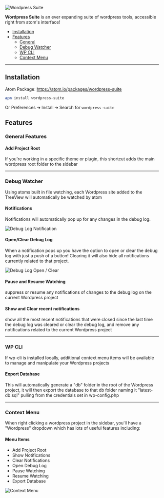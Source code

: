 ![Wordpress Suite](https://raw.githubusercontent.com/peterjohnhunt/wordpress-suite/master/assets/logo.png "Wordpress Suite")

**Wordpress Suite** is an ever expanding suite of wordpress tools, accessible right from atom's interface!

* [Installation](#installation)
* [Features](#features)
    * [General](#general-features)
    * [Debug Watcher](#debug-watcher)
    * [WP CLI](#wp-cli)
    * [Context Menu](#context-menu)

---

## Installation

Atom Package: https://atom.io/packages/wordpress-suite

```bash
apm install wordpress-suite
```
Or Preferences ➔ Install ➔ Search for `wordpress-suite`

## Features

### General Features

#### Add Project Root
If you're working in a specific theme or plugin, this shortcut adds the main wordpress root folder to the sidebar

---

### Debug Watcher
Using atoms built in file watching, each Wordpress site added to the TreeView will automatically be watched by atom

#### Notifications
Notifications will automatically pop up for any changes in the debug log.

![Debug Log Notification](https://raw.githubusercontent.com/peterjohnhunt/wordpress-suite/master/assets/notification.gif "Debug Log Notification")

#### Open/Clear Debug Log
When a notification pops up you have the option to open or clear the debug log with just a push of a button! Clearing it will also hide all notifications currently related to that project.

![Debug Log Open / Clear](https://raw.githubusercontent.com/peterjohnhunt/wordpress-suite/master/assets/open_clear.gif "Debug Log Open / Clear")

#### Pause and Resume Watching
suppress or resume any notifications of changes to the debug log on the current Wordpress project

#### Show and Clear recent notifications
show all the most recent notifications that were closed since the last time the debug log was cleared or clear the debug log, and remove any notifications related to the current Wordpress project

---

### WP CLI
If wp-cli is installed locally, additional context menu items will be available to manage and manipulate your Wordpress projects

#### Export Database
This will automatically generate a "db" folder in the root of the Wordpress project, it will then export the database to that db folder naming it "latest-db.sql" pulling from the credentials set in wp-config.php

---

### Context Menu
When right clicking a wordpress project in the sidebar, you'll have a "Wordpress" dropdown which has lots of useful features including:

#### Menu Items
* Add Project Root
* Show Notifications
* Clear Notifications
* Open Debug Log
* Pause Watching
* Resume Watching
* Export Database

![Context Menu](https://raw.githubusercontent.com/peterjohnhunt/wordpress-suite/master/assets/context.gif "Context Menu")